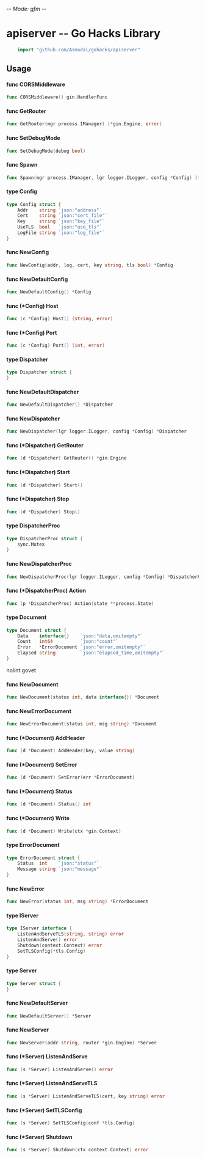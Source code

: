 -*- Mode: gfm -*-

# apiserver -- Go Hacks Library

```go
    import "github.com/Asmodai/gohacks/apiserver"
```

## Usage

#### func  CORSMiddleware

```go
func CORSMiddleware() gin.HandlerFunc
```

#### func  GetRouter

```go
func GetRouter(mgr process.IManager) (*gin.Engine, error)
```

#### func  SetDebugMode

```go
func SetDebugMode(debug bool)
```

#### func  Spawn

```go
func Spawn(mgr process.IManager, lgr logger.ILogger, config *Config) (*process.Process, error)
```

#### type Config

```go
type Config struct {
	Addr    string `json:"address"`
	Cert    string `json:"cert_file"`
	Key     string `json:"key_file"`
	UseTLS  bool   `json:"use_tls"`
	LogFile string `json:"log_file"`
}
```


#### func  NewConfig

```go
func NewConfig(addr, log, cert, key string, tls bool) *Config
```

#### func  NewDefaultConfig

```go
func NewDefaultConfig() *Config
```

#### func (*Config) Host

```go
func (c *Config) Host() (string, error)
```

#### func (*Config) Port

```go
func (c *Config) Port() (int, error)
```

#### type Dispatcher

```go
type Dispatcher struct {
}
```


#### func  NewDefaultDispatcher

```go
func NewDefaultDispatcher() *Dispatcher
```

#### func  NewDispatcher

```go
func NewDispatcher(lgr logger.ILogger, config *Config) *Dispatcher
```

#### func (*Dispatcher) GetRouter

```go
func (d *Dispatcher) GetRouter() *gin.Engine
```

#### func (*Dispatcher) Start

```go
func (d *Dispatcher) Start()
```

#### func (*Dispatcher) Stop

```go
func (d *Dispatcher) Stop()
```

#### type DispatcherProc

```go
type DispatcherProc struct {
	sync.Mutex
}
```


#### func  NewDispatcherProc

```go
func NewDispatcherProc(lgr logger.ILogger, config *Config) *DispatcherProc
```

#### func (*DispatcherProc) Action

```go
func (p *DispatcherProc) Action(state **process.State)
```

#### type Document

```go
type Document struct {
	Data    interface{}    `json:"data,omitempty"`
	Count   int64          `json:"count"`
	Error   *ErrorDocument `json:"error,omitempty"`
	Elapsed string         `json:"elapsed_time,omitempty"`
}
```

nolint:govet

#### func  NewDocument

```go
func NewDocument(status int, data interface{}) *Document
```

#### func  NewErrorDocument

```go
func NewErrorDocument(status int, msg string) *Document
```

#### func (*Document) AddHeader

```go
func (d *Document) AddHeader(key, value string)
```

#### func (*Document) SetError

```go
func (d *Document) SetError(err *ErrorDocument)
```

#### func (*Document) Status

```go
func (d *Document) Status() int
```

#### func (*Document) Write

```go
func (d *Document) Write(ctx *gin.Context)
```

#### type ErrorDocument

```go
type ErrorDocument struct {
	Status  int    `json:"status"`
	Message string `json:"message"`
}
```


#### func  NewError

```go
func NewError(status int, msg string) *ErrorDocument
```

#### type IServer

```go
type IServer interface {
	ListenAndServeTLS(string, string) error
	ListenAndServe() error
	Shutdown(context.Context) error
	SetTLSConfig(*tls.Config)
}
```


#### type Server

```go
type Server struct {
}
```


#### func  NewDefaultServer

```go
func NewDefaultServer() *Server
```

#### func  NewServer

```go
func NewServer(addr string, router *gin.Engine) *Server
```

#### func (*Server) ListenAndServe

```go
func (s *Server) ListenAndServe() error
```

#### func (*Server) ListenAndServeTLS

```go
func (s *Server) ListenAndServeTLS(cert, key string) error
```

#### func (*Server) SetTLSConfig

```go
func (s *Server) SetTLSConfig(conf *tls.Config)
```

#### func (*Server) Shutdown

```go
func (s *Server) Shutdown(ctx context.Context) error
```
